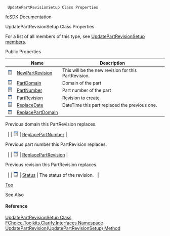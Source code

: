﻿     UpdatePartRevisionSetup Class Properties                                                   

fcSDK Documentation

UpdatePartRevisionSetup Class Properties

For a list of all members of this type, see [UpdatePartRevisionSetup members](FChoice.Toolkits.Clarify~FChoice.Toolkits.Clarify.Interfaces.UpdatePartRevisionSetup_members.md).

Public Properties

|   | Name | Description |
| --- | --- | --- |
| ![Public Property](dotnetimages/publicProperty.png) | [NewPartRevision](FChoice.Toolkits.Clarify~FChoice.Toolkits.Clarify.Interfaces.UpdatePartRevisionSetup~NewPartRevision.md) | This will be the new revision for this PartRevision.   |
| ![Public Property](dotnetimages/publicProperty.png) | [PartDomain](FChoice.Toolkits.Clarify~FChoice.Toolkits.Clarify.Interfaces.UpdatePartRevisionSetup~PartDomain.md) | Domain of the part   |
| ![Public Property](dotnetimages/publicProperty.png) | [PartNumber](FChoice.Toolkits.Clarify~FChoice.Toolkits.Clarify.Interfaces.UpdatePartRevisionSetup~PartNumber.md) | Part number of the part   |
| ![Public Property](dotnetimages/publicProperty.png) | [PartRevision](FChoice.Toolkits.Clarify~FChoice.Toolkits.Clarify.Interfaces.UpdatePartRevisionSetup~PartRevision.md) | Revision to create   |
| ![Public Property](dotnetimages/publicProperty.png) | [ReplaceDate](FChoice.Toolkits.Clarify~FChoice.Toolkits.Clarify.Interfaces.UpdatePartRevisionSetup~ReplaceDate.md) | DateTime this part replaced the previous one.   |
| ![Public Property](dotnetimages/publicProperty.png) | [ReplacePartDomain](FChoice.Toolkits.Clarify~FChoice.Toolkits.Clarify.Interfaces.UpdatePartRevisionSetup~ReplacePartDomain.md) | 
Previous domain this PartRevision replaces.

  |
| ![Public Property](dotnetimages/publicProperty.png) | [ReplacePartNumber](FChoice.Toolkits.Clarify~FChoice.Toolkits.Clarify.Interfaces.UpdatePartRevisionSetup~ReplacePartNumber.md) | 

Previous part number this PartRevision replaces.

  |
| ![Public Property](dotnetimages/publicProperty.png) | [ReplacePartRevision](FChoice.Toolkits.Clarify~FChoice.Toolkits.Clarify.Interfaces.UpdatePartRevisionSetup~ReplacePartRevision.md) | 

Previous revision this PartRevision replaces.

  |
| ![Public Property](dotnetimages/publicProperty.png) | [Status](FChoice.Toolkits.Clarify~FChoice.Toolkits.Clarify.Interfaces.UpdatePartRevisionSetup~Status.md) | The status of the revision.   |

[Top](#top)

See Also

#### Reference

[UpdatePartRevisionSetup Class](FChoice.Toolkits.Clarify~FChoice.Toolkits.Clarify.Interfaces.UpdatePartRevisionSetup.md)  
[FChoice.Toolkits.Clarify.Interfaces Namespace](FChoice.Toolkits.Clarify~FChoice.Toolkits.Clarify.Interfaces_namespace.md)  
[UpdatePartRevision(UpdatePartRevisionSetup) Method](FChoice.Toolkits.Clarify~FChoice.Toolkits.Clarify.Interfaces.InterfacesToolkit~UpdatePartRevision(UpdatePartRevisionSetup).md)